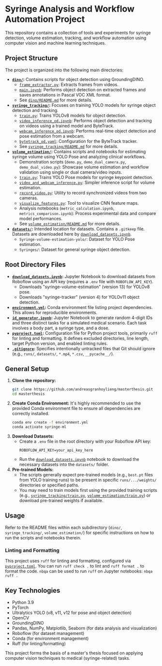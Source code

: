 # Syringe Analysis and Workflow Automation Project

This repository contains a collection of tools and experiments for syringe detection, volume estimation, tracking, and workflow automation using computer vision and machine learning techniques.

## Project Structure

The project is organized into the following main directories:

*   **[`dino/`](dino/):** Contains scripts for object detection using GroundingDINO.
    *   [`frame_extractor.py`](dino/frame_extractor.py:1): Extracts frames from videos.
    *   [`main.ipynb`](dino/main.ipynb:1): Performs object detection on extracted frames and saves annotations in Pascal VOC XML format.
    *   See [`dino/README.md`](dino/README.md:1) for more details.
*   **[`syringe_tracking/`](syringe_tracking/):** Focuses on training YOLO models for syringe object detection and tracking.
    *   [`train.py`](syringe_tracking/train.py:1): Trains YOLOv8 models for object detection.
    *   [`video_inference_od.ipynb`](syringe_tracking/video_inference_od.ipynb:1): Performs object detection and tracking on videos using a trained model and ByteTrack.
    *   [`webcam_inference_od.ipynb`](syringe_tracking/webcam_inference_od.ipynb:1): Performs real-time object detection and pose estimation from a webcam.
    *   [`bytetrack_od.yaml`](syringe_tracking/bytetrack_od.yaml:1): Configuration for the ByteTrack tracker.
    *   See [`syringe_tracking/README.md`](syringe_tracking/README.md:1) for more details.
*   **[`volume_estimation/`](volume_estimation/):** Contains scripts and notebooks for estimating syringe volume using YOLO Pose and analyzing clinical workflows.
    *   Demonstration scripts (`demo.py`, `demo_dual_camera.py`, `demo_dual_video.py`): Showcase volume estimation and workflow validation using single or dual camera/video inputs.
    *   [`train.py`](volume_estimation/train.py:1): Trains YOLO Pose models for syringe keypoint detection.
    *   [`video_and_webcam_inference.py`](volume_estimation/video_and_webcam_inference.py:1): Simpler inference script for volume estimation.
    *   [`record_video.py`](volume_estimation/record_video.py:1): Utility to record synchronized videos from two cameras.
    *   [`visualize_features.py`](volume_estimation/visualize_features.py:1): Tool to visualize CNN feature maps.
    *   Analysis notebooks (`metric_calculation.ipynb`, `metrics_comparison.ipynb`): Process experimental data and compare model performances.
    *   See [`volume_estimation/README.md`](volume_estimation/README.md:1) for more details.
*   **[`datasets/`](datasets/):** Intended location for datasets. Contains a `.gitkeep` file. Datasets are downloaded here by [`download_datasets.ipynb`](download_datasets.ipynb:1).
    *   `Syringe-volume-estimation-yolo/`: Dataset for YOLO Pose estimation.
    *   `Syringes/`: Dataset for general syringe object detection.

## Root Directory Files

*   **[`download_datasets.ipynb`](download_datasets.ipynb:1):** Jupyter Notebook to download datasets from Roboflow using an API key (requires a `.env` file with `ROBOFLOW_API_KEY`).
    *   Downloads "syringe-volume-estimation" (version 13) for YOLOv8 pose.
    *   Downloads "syringe-tracker" (version 4) for YOLOv11 object detection.
*   **[`environment.yml`](environment.yml:1):** Conda environment file listing project dependencies. This allows for reproducible environments.
*   **[`id_generator.ipynb`](id_generator.ipynb:1):** Jupyter Notebook to generate random 4-digit IDs and three distinct tasks for a simulated medical scenario. Each task involves a body part, a syringe type, and a dose.
*   **[`pyproject.toml`](pyproject.toml:1):** Configuration file for Python project tools, primarily `ruff` for linting and formatting. It defines excluded directories, line length, target Python version, and enabled linting rules.
*   **[`.gitignore`](.gitignore:1):** Specifies intentionally untracked files that Git should ignore (e.g., `runs/`, `datasets/`, `*.mp4`, `*.csv`, `__pycache__/`).

## General Setup

1.  **Clone the repository:**
    ```bash
    git clone https://github.com/andreasgranhoylieng/masterthesis.git
    cd masterthesis
    ```
2.  **Create Conda Environment:**
    It's highly recommended to use the provided Conda environment file to ensure all dependencies are correctly installed.
    ```bash
    conda env create -f environment.yml
    conda activate syringe-ml
    ```
3.  **Download Datasets:**
    *   Create a `.env` file in the root directory with your Roboflow API key:
        ```
        ROBOFLOW_API_KEY=your_api_key_here
        ```
    *   Run the [`download_datasets.ipynb`](download_datasets.ipynb:1) notebook to download the necessary datasets into the `datasets/` folder.
4.  **Pre-trained Models:**
    *   The scripts generally expect pre-trained models (e.g., `best.pt` files from YOLO training runs) to be present in specific `runs/.../weights/` directories or specified paths.
    *   You may need to train models first using the provided training scripts (e.g., [`syringe_tracking/train.py`](syringe_tracking/train.py:1), [`volume_estimation/train.py`](volume_estimation/train.py:1)) or download pre-trained weights if available.

## Usage

Refer to the README files within each subdirectory (`dino/`, `syringe_tracking/`, `volume_estimation/`) for specific instructions on how to run the scripts and notebooks therein.

### Linting and Formatting
This project uses `ruff` for linting and formatting, configured via [`pyproject.toml`](pyproject.toml:1).
You can run `ruff check .` to lint and `ruff format .` to format the code.
`nbqa` can be used to run `ruff` on Jupyter notebooks: `nbqa ruff .`

## Key Technologies
*   Python 3.9
*   PyTorch
*   Ultralytics YOLO (v8, v11, v12 for pose and object detection)
*   OpenCV
*   GroundingDINO
*   Pandas, NumPy, Matplotlib, Seaborn (for data analysis and visualization)
*   Roboflow (for dataset management)
*   Conda (for environment management)
*   Ruff (for linting/formatting)

This project forms the basis of a master's thesis focused on applying computer vision techniques to medical (syringe-related) tasks.